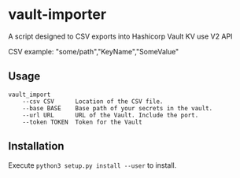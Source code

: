 # vault-importer

A script designed to CSV exports into Hashicorp Vault KV use V2 API

CSV example:
"some/path","KeyName","SomeValue"


## Usage
```
vault_import
    --csv CSV      Location of the CSV file.
    --base BASE    Base path of your secrets in the vault.
    --url URL      URL of the Vault. Include the port.
    --token TOKEN  Token for the Vault
```

## Installation
Execute `python3 setup.py install --user` to install.
